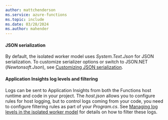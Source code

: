 ```yaml
---
author: mattchenderson
ms.service: azure-functions
ms.topic: include
ms.date: 03/28/2024
ms.author: mahender
---
```


#### JSON serialization

By default, the isolated worker model uses *System.Text.Json* for JSON serialization. To customize serializer options or switch to JSON.NET (*Newtonsoft.Json*), see [Customizing JSON serialization](../articles/azure-functions/dotnet-isolated-process-guide.md#customizing-json-serialization).

#### Application Insights log levels and filtering

Logs can be sent to Application Insights from both the Functions host runtime and code in your project. The *host.json* allows you to configure rules for host logging, but to control logs coming from your code, you need to configure filtering rules as part of your *Program.cs*. See [Managing log levels in the isolated worker model](../articles/azure-functions/dotnet-isolated-process-guide.md#managing-log-levels) for details on how to filter these logs.
